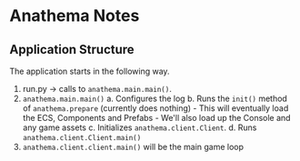 # Anathema Notes

## Application Structure

The application starts in the following way.

1. run.py -> calls to `anathema.main.main()`.
2. `anathema.main.main()`
   a. Configures the log
   b. Runs the `init()` method of `anathema.prepare` (currently does nothing)
        - This will eventually load the ECS, Components and Prefabs
        - We'll also load up the Console and any game assets
   c. Initializes `anathema.client.Client`.
   d. Runs `anathema.client.Client.main()`
3. `anathema.client.client.main()` will be the main game loop